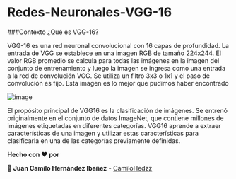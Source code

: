 # Redes-Neuronales-VGG-16

###Contexto ¿Qué es VGG-16?

VGG-16 es una red neuronal convolucional con 16 capas de profundidad. La entrada de VGG se establece en una imagen RGB de tamaño 224x244. El valor RGB promedio se calcula para todas las imágenes en la imagen del conjunto de entrenamiento y luego la imagen se ingresa como una entrada a la red de convolución VGG. Se utiliza un filtro 3x3 o 1x1 y el paso de convolución es fijo. Esta imagen es lo mejor que pudimos haber encontrado

![image](https://github.com/CamiloHedzz/Redes-Neuronales-VGG-16/assets/111331587/edbce74b-0f89-43bc-b6b6-b81a29175562)

El propósito principal de VGG16 es la clasificación de imágenes. Se entrenó originalmente en el conjunto de datos ImageNet, que contiene millones de imágenes etiquetadas en diferentes categorías. VGG16 aprende a extraer características de una imagen y utilizar estas características para clasificarla en una de las categorías previamente definidas.

**Hecho con ❤️ por**

👦 **Juan Camilo Hernández Ibañez** - [CamiloHedzz](https://github.com/CamiloHedzz)
